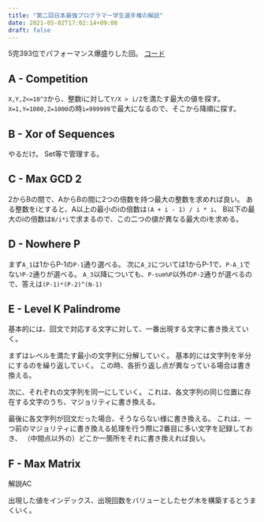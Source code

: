 ```yaml
---
title: "第二回日本最強プログラマー学生選手権の解説"
date: 2021-05-02T17:02:14+09:00
draft: false
---
```


5完393位でパフォーマンス爆盛りした回。
[コード](https://github.com/T45K/kyopuro/tree/master/AtCoder/other/jsc2021)

## A - Competition
`X,Y,Z<=10^3`から、整数iに対して`Y/X > i/Z`を満たす最大の値を探す。
`X=1,Y=1000,Z=1000`の時`i=999999`で最大になるので、そこから降順に探す。

## B - Xor of Sequences
やるだけ。
Set等で管理する。

## C - Max GCD 2
2からBの間で、AからBの間に2つの倍数を持つ最大の整数を求めれば良い。
ある整数をiとすると、A以上の最小のiの倍数は`(A + i - 1) / i * i`、
B以下の最大のiの倍数は`B/i*i`で求まるので、この二つの値が異なる最大のiを求める。

## D - Nowhere P
まず`A_1`は1からP-1の`P-1`通り選べる。
次に`A_2`については1からP-1で、`P-A_1`でない`P-2`通りが選べる。
`A_3`以降についても、`P-sum%P`以外の`P-2`通りが選べるので、答えは`(P-1)*(P-2)^(N-1)`

## E - Level K Palindrome
基本的には、回文で対応する文字に対して、一番出現する文字に書き換えていく。

まずはレベルを満たす最小の文字列に分解していく。
基本的には文字列を半分にするのを繰り返していく。
この時、各折り返し点が異なっている場合は書き換える。

次に、それぞれの文字列を同一にしていく。
これは、各文字列の同じ位置に存在する文字のうち、マジョリティに書き換える。

最後に各文字列が回文だった場合、そうならない様に書き換える。
これは、一つ前のマジョリティに書き換える処理を行う際に2番目に多い文字を記録しておき、
（中間点以外の）どこか一箇所をそれに書き換えれば良い。

## F - Max Matrix
解説AC

出現した値をインデックス、出現回数をバリューとしたセグ木を構築するとうまくいく。
